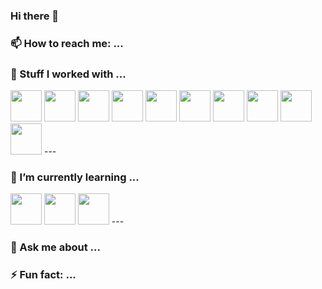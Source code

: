 ### Hi there 👋

### 📫 How to reach me: ...


### 🔭 Stuff I worked with ...
<img height="50" width="50" src="https://cdn.jsdelivr.net/gh/devicons/devicon@latest/icons/html5/html5-original.svg" />
<img height="50" width="50" src="https://cdn.jsdelivr.net/gh/devicons/devicon@latest/icons/css3/css3-original.svg" />
<img height="50" width="50" src="https://cdn.jsdelivr.net/gh/devicons/devicon@latest/icons/javascript/javascript-original.svg" />
<img height="50" width="50" src="https://cdn.jsdelivr.net/gh/devicons/devicon@latest/icons/react/react-original.svg" />
<img height="50" width="50" src="https://cdn.jsdelivr.net/gh/devicons/devicon@latest/icons/nextjs/nextjs-original.svg" />
<img height="50" width="50" src="https://cdn.jsdelivr.net/gh/devicons/devicon@latest/icons/vuejs/vuejs-original.svg" />
<img height="50" width="50" src="https://cdn.jsdelivr.net/gh/devicons/devicon@latest/icons/nuxtjs/nuxtjs-original.svg" />
<img height="50" width="50" src="https://cdn.jsdelivr.net/gh/devicons/devicon@latest/icons/nodejs/nodejs-original.svg" />
<img height="50" width="50" src="https://cdn.jsdelivr.net/gh/devicons/devicon@latest/icons/jest/jest-plain.svg" />
<img height="50" width="50" src="https://cdn.jsdelivr.net/gh/devicons/devicon@latest/icons/docker/docker-original.svg" />
---

### 🌱 I’m currently learning ...
<img height="50" width="50" src="https://cdn.jsdelivr.net/gh/devicons/devicon@latest/icons/svelte/svelte-original.svg" />
<img height="50" width="50" src="https://cdn.jsdelivr.net/gh/devicons/devicon@latest/icons/vitest/vitest-original.svg" />
<img height="50" width="50" src="https://cdn.jsdelivr.net/gh/devicons/devicon@latest/icons/go/go-original-wordmark.svg" />
---

### 💬 Ask me about ...

### ⚡ Fun fact: ...
